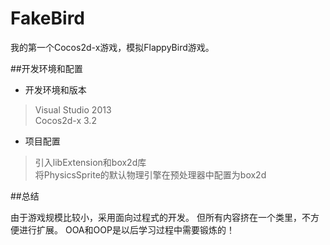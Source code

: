 FakeBird
========

我的第一个Cocos2d-x游戏，模拟FlappyBird游戏。

##开发环境和配置

+ 开发环境和版本  
>    Visual Studio 2013  
>    Cocos2d-x 3.2  
+ 项目配置  
>    引入libExtension和box2d库  
>    将PhysicsSprite的默认物理引擎在预处理器中配置为box2d  

##总结

由于游戏规模比较小，采用面向过程式的开发。
但所有内容挤在一个类里，不方便进行扩展。
OOA和OOP是以后学习过程中需要锻炼的！
